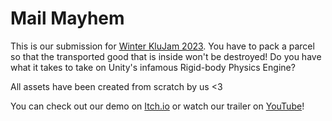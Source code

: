 # Mail Mayhem

This is our submission for [Winter KluJam 2023](https://klujam.at/).
You have to pack a parcel so that the transported good that is inside won't be destroyed! Do you have what it takes to take on Unity's infamous Rigid-body Physics Engine?

All assets have been created from scratch by us <3

You can check out our demo on [Itch.io](https://q1studios.itch.io/mailmayhem) or watch our trailer on [YouTube](https://www.youtube.com/watch?v=I0Skpz4W2eA)!
